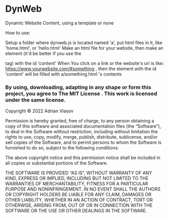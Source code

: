 # DynWeb
Dynamic Website Content, using a template or none


How to use:

Setup a folder where dynweb.js is located named 'a', put html files in it, like 'home.html', or 'hello.html'
Make an html file for your website, then make an element (it'd be better if you use the <DIV> tag) with the id 'content'
When You click on a link or the website's url is like: https://www.yourwebsite.com/#something , then the element with the id 'content' will
be filled with a/something.html 's contents

  
### By using, downloading, adapting in any shape or form this project, you agree to The MIT License . This work is licensed under the same license.
Copyright © 2022 Adrian Vlasov

Permission is hereby granted, free of charge, to any person obtaining a copy of this software and associated documentation files (the “Software”), to deal in the Software without restriction, including without limitation the rights to use, copy, modify, merge, publish, distribute, sublicense, and/or sell copies of the Software, and to permit persons to whom the Software is furnished to do so, subject to the following conditions:

The above copyright notice and this permission notice shall be included in all copies or substantial portions of the Software.

THE SOFTWARE IS PROVIDED “AS IS”, WITHOUT WARRANTY OF ANY KIND, EXPRESS OR IMPLIED, INCLUDING BUT NOT LIMITED TO THE WARRANTIES OF MERCHANTABILITY, FITNESS FOR A PARTICULAR PURPOSE AND NONINFRINGEMENT. IN NO EVENT SHALL THE AUTHORS OR COPYRIGHT HOLDERS BE LIABLE FOR ANY CLAIM, DAMAGES OR OTHER LIABILITY, WHETHER IN AN ACTION OF CONTRACT, TORT OR OTHERWISE, ARISING FROM, OUT OF OR IN CONNECTION WITH THE SOFTWARE OR THE USE OR OTHER DEALINGS IN THE SOFTWARE.
